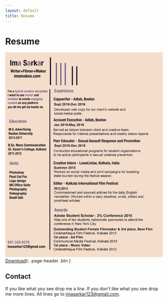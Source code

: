 ```yaml
---
layout: default
title: Resume
---
```


# Resume

[![Ima's resume](resume.jpg)](resume.pdf)
[Download](resume.pdf){: .page-header .btn }

## Contact
If you like what you see drop me a line. If you don't like what you see drop me more lines.
All lines go to <imasarkar123@gmail.com>.
